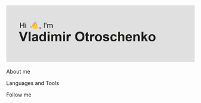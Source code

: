 [![Header](https://github.com/jntxd/jntxd/blob/main/assets/header.png)](https://jntxd.github.io/)

About me

Languages and Tools

Follow me
